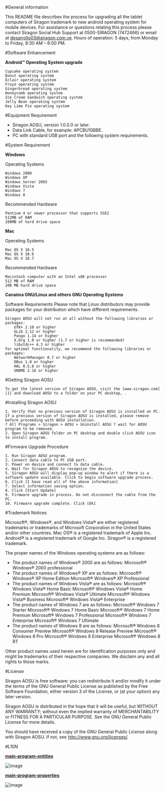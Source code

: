 #General information

This README file describes the process for upgrading all the tablet computers of Síragon trademark to new android operating system for mobile devices.
For assistance or questions relating this process please contact Síragon Social Hub Support at 0500-SIRAGON (7472466) or email at desarrollo03@siragon.com.ve. 
Hours of operation: 5 days, from Monday to Friday, 8:30 AM – 6:00 PM.

#Software Enhancement

**Android™ Operating System upgrade**

	Cupcake operating system
	Donut operating system
	Éclair operating system
	Froyo operating system
	Gingerbread operating system
	Honeycomb operating system
	Ice Cream Sandwich operating system
	Jelly Bean operating system
	Key Lime Pie operating system

#Equipment Requirement

* Síragon AOSU, version 1.0.0.0 or later.
* Data Link Cable, for example: APCBU10BBE.
* PC with standard USB port and the following system requirements.
	
#System Requirement

**Windows**

Operating Systems

    Windows 2000
    Windows XP
    Windows Server 2003
    Windows Vista
    Windows 7
    Windows 8

Recommended Hardware

    Pentium 4 or newer processor that supports SSE2
    512MB of RAM
    200MB of hard drive space

**Mac**

Operating Systems

    Mac OS X 10.5
    Mac OS X 10.6
    Mac OS X 10.7

Recommended Hardware

    Macintosh computer with an Intel x86 processor
    512 MB of RAM
    200 MB hard drive space

**Canaima GNU/Linux and others GNU Operating Systems**

Software Requirements
Please note that Linux distributors may provide packages for your distribution which have different requirements.

    Síragon AOSU will not run at all without the following libraries or packages:
        GTK+ 2.10 or higher
        GLib 2.12 or higher
        Pango 1.14 or higher
        X.Org 1.0 or higher (1.7 or higher is recommended)
        libstdc++ 4.3 or higher
    For optimal functionality, we recommend the following libraries or packages:
        NetworkManager 0.7 or higher
        DBus 1.0 or higher
        HAL 0.5.8 or higher
        GNOME 2.16 or higher


#Getting Síragon AOSU

	To get the latest version of Síragon AOSU, visit the [www.siragon.com][1] and download AOSU to a folder on your PC desktop, .

#Installing Síragon AOSU

	1. Verify that no previous version of Síragon AOSU is installed on PC. If a previous version of Síragon AOSU is installed, please remove before proceeding with AOSU installation.
	? All Programs > Síragon > AOSU > Uninstall AOSU ? wait for AOSU program to be removed.
	2. Open Síragon AOSU folder on PC desktop and double click AOSU icon to install program.

#Firmware Upgrade Procedure

	1. Run Síragon AOSU program.
	2. Connect data cable to PC USB port.
	3. Power on device and connect to data cable.
	4. Wait for Síragon AOSU to recognize the device.
	5. Síragon AOSU will display pop-up window to alert if there is a software update available. Click to begin software upgrade process.
	6. Click [I have read all of the above information]
	7. Select information saving option.
	8. Click [Start Update]
	9. Firmware upgrade in process. Do not disconnect the cable from the PC.
	10. Firmware upgrade complete. Click [Ok]


#Trademark Notices

Microsoft®, Windows®, and Windows Vista® are either registered trademarks or trademarks of Microsoft Corporation in the United States and/or other countries. 
Mac OS® is a registered trademark of Apple Inc.
Android® is a registered trademark of Google Inc.
Síragon® is a registered trademark.

The proper names of the Windows operating systems are as follows:
 - The product names of Windows® 2000 are as follows:
        Microsoft® Windows® 2000 professional
 - The product names of Windows® XP are as follows:
        Microsoft® Windows® XP Home Edition
        Microsoft® Windows® XP Professional
 - The product names of Windows Vista® are as follows:
        Microsoft® Windows Vista® Home Basic
        Microsoft® Windows Vista® Home Premium
        Microsoft® Windows Vista® Ultimate
        Microsoft® Windows Vista® Business
        Microsoft® Windows Vista® Enterprise
 - The product names of Windows 7 are as follows:
        Microsoft® Windows 7 Starter
        Microsoft® Windows 7 Home Basic
        Microsoft® Windows 7 Home Premium
        Microsoft® Windows 7 Professional
        Microsoft® Windows 7 Enterprise
        Microsoft® Windows 7 Ultimate
 - The product names of Windows 8 are as follows:
        Microsoft® Windows 8 Consumer Preview
        Microsoft® Windows 8 Release Preview
        Microsoft® Windows 8 Pro
        Microsoft® Windows 8 Enterprise
        Microsoft® Windows 8 RT
		
Other product names used herein are for identification purposes only and might be trademarks of their respective companies. We disclaim any and all rights to those marks. 

#License

Síragon AOSU is free software: you can redistribute it and/or modify
it under the terms of the GNU General Public License as published by
the Free Software Foundation, either version 3 of the License, or
(at your option) any later version.

Síragon AOSU is distributed in the hope that it will be useful,
but WITHOUT ANY WARRANTY; without even the implied warranty of
MERCHANTABILITY or FITNESS FOR A PARTICULAR PURPOSE. See the
GNU General Public License for more details.

You should have received a copy of the GNU General Public License
along with Síragon AOSU. If not, see [<http://www.gnu.org/licenses/>][2]. 

#L10N

[**main-program-entities**][3]

![image](https://www.transifex.com/projects/p/siragon-aosu/resource/main-program-entities/chart/image_png)

[**main-program-properties**][4]

![image](https://www.transifex.com/projects/p/siragon-aosu/resource/main-program-properties/chart/image_png)


  [1]: http://www.siragon.com
  [2]: http://www.gnu.org/licenses/
  [3]: https://www.transifex.com/projects/p/siragon-aosu/resource/main-program-entities/
  [4]: https://www.transifex.com/projects/p/siragon-aosu/resource/main-program-properties/